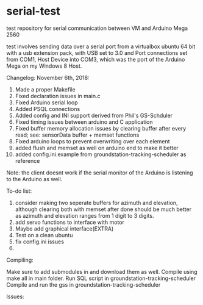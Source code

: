 # serial-test
test repository for serial communication between VM and Arduino Mega 2560

test involves sending data over a serial port from a virtualbox ubuntu 64 bit with a usb extension pack, with USB set to 3.0 and Port connections set from COM1, Host Device into COM3, which was the port of the Arduino Mega on my Windows 8 Host.

Changelog:
November 6th, 2018:
  1. Made a proper Makefile
  2. Fixed declaration issues in main.c
  3. Fixed Arduino serial loop
  4. Added PSQL connections
  5. Added config and INI support derived from Phil's GS-Schduler
  6. Fixed timing issues between arduino and C application
  7. Fixed buffer memory allocation issues by clearing buffer after every read; see: sensorData buffer + memset functions
  8. Fixed arduino loops to prevent overwriting over each element
  9. added flush and memset as well on arduino end to make it better
  10. added config.ini.example from groundstation-tracking-scheduler as reference

Note: the client doesnt work if the serial monitor of the Arduino is listening to the Arduino as well.

To-do list:
  1. consider making two seperate buffers for azimuth and elevation, although clearing both with memset after done should be much better as azimuth and elevation ranges from 1 digit to 3 digits.
  2. add servo functions to interface with motor
  3. Maybe add graphical interface(EXTRA)
  4. Test on a clean ubuntu
  5. fix config.ini issues
  6.

Compiling:

Make sure to add submodules in and download them as well.
Compile using make all in main folder.
Run SQL script in groundstation-tracking-scheduler
Compile and run the gss in groundstation-tracking-scheduler

Issues:
